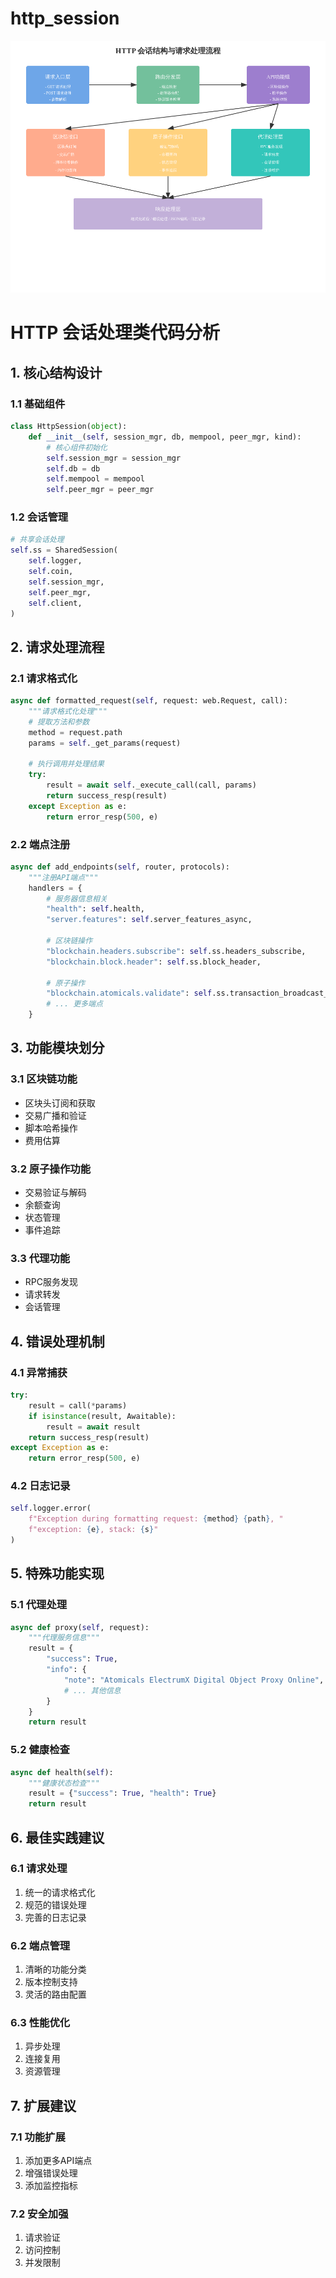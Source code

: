 # http_session
![http_session](../img/http-session-structure.png)
# HTTP 会话处理类代码分析

## 1. 核心结构设计

### 1.1 基础组件
```python
class HttpSession(object):
    def __init__(self, session_mgr, db, mempool, peer_mgr, kind):
        # 核心组件初始化
        self.session_mgr = session_mgr
        self.db = db
        self.mempool = mempool
        self.peer_mgr = peer_mgr
```

### 1.2 会话管理
```python
# 共享会话处理
self.ss = SharedSession(
    self.logger,
    self.coin,
    self.session_mgr,
    self.peer_mgr,
    self.client,
)
```

## 2. 请求处理流程

### 2.1 请求格式化
```python
async def formatted_request(self, request: web.Request, call):
    """请求格式化处理"""
    # 提取方法和参数
    method = request.path
    params = self._get_params(request)
    
    # 执行调用并处理结果
    try:
        result = await self._execute_call(call, params)
        return success_resp(result)
    except Exception as e:
        return error_resp(500, e)
```

### 2.2 端点注册
```python
async def add_endpoints(self, router, protocols):
    """注册API端点"""
    handlers = {
        # 服务器信息相关
        "health": self.health,
        "server.features": self.server_features_async,
        
        # 区块链操作
        "blockchain.headers.subscribe": self.ss.headers_subscribe,
        "blockchain.block.header": self.ss.block_header,
        
        # 原子操作
        "blockchain.atomicals.validate": self.ss.transaction_broadcast_validate,
        # ... 更多端点
    }
```

## 3. 功能模块划分

### 3.1 区块链功能
- 区块头订阅和获取
- 交易广播和验证
- 脚本哈希操作
- 费用估算

### 3.2 原子操作功能
- 交易验证与解码
- 余额查询
- 状态管理
- 事件追踪

### 3.3 代理功能
- RPC服务发现
- 请求转发
- 会话管理

## 4. 错误处理机制

### 4.1 异常捕获
```python
try:
    result = call(*params)
    if isinstance(result, Awaitable):
        result = await result
    return success_resp(result)
except Exception as e:
    return error_resp(500, e)
```

### 4.2 日志记录
```python
self.logger.error(
    f"Exception during formatting request: {method} {path}, "
    f"exception: {e}, stack: {s}"
)
```

## 5. 特殊功能实现

### 5.1 代理处理
```python
async def proxy(self, request):
    """代理服务信息"""
    result = {
        "success": True,
        "info": {
            "note": "Atomicals ElectrumX Digital Object Proxy Online",
            # ... 其他信息
        }
    }
    return result
```

### 5.2 健康检查
```python
async def health(self):
    """健康状态检查"""
    result = {"success": True, "health": True}
    return result
```

## 6. 最佳实践建议

### 6.1 请求处理
1. 统一的请求格式化
2. 规范的错误处理
3. 完善的日志记录

### 6.2 端点管理
1. 清晰的功能分类
2. 版本控制支持
3. 灵活的路由配置

### 6.3 性能优化
1. 异步处理
2. 连接复用
3. 资源管理

## 7. 扩展建议

### 7.1 功能扩展
1. 添加更多API端点
2. 增强错误处理
3. 添加监控指标

### 7.2 安全加强
1. 请求验证
2. 访问控制
3. 并发限制